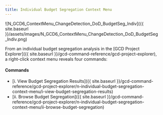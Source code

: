 ```yaml
---
title: Individual Budget Segregation Context Menu
---
```


![N_GCD6_ContextMenu_ChangeDetection_DoD_BudgetSeg_Indiv]({{ site.baseurl }}/assets/images/N_GCD6_ContextMenu_ChangeDetection_DoD_BudgetSeg_Indiv.png)

From an individual budget segregation analysis in the [GCD Project Explorer]({{ site.baseurl }}/gcd-command-reference/gcd-project-explorer), a right-click context menu reveals four commands:

#### Commands

- [i. View Budget Segregation Results]({{ site.baseurl }}/gcd-command-reference/gcd-project-explorer/n-individual-budget-segregation-context-menu/i-view-budget-segregation-results)
- [ii. Browse Budget Segregation]({{ site.baseurl }}/gcd-command-reference/gcd-project-explorer/n-individual-budget-segregation-context-menu/ii-browse-budget-segregation)

